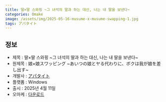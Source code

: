 ```yaml
---
title: 딸×딸 스와핑 ~그 녀석의 딸과 하는 대신, 나는 내 딸을 보낸다~
categories: Omake
image: /assets/img/2025-05-16-musume-x-musume-swapping-1.jpg
tags: アパタイト 
---
```


## 정보

* 제목 : 딸×딸 스와핑 ~그 녀석의 딸과 하는 대신, 나는 내 딸을 보낸다~
* 원제목 : 娘×娘スワッピング ~あいつの娘とヤる代わりに、ボクは我が娘を差し出す~
* 개발사 : [アパタイト](tags/アパタイト)
* 플랫폼 : Windows
* 출시 : 2025년 4월 11일
* 오마케 : [다운로드](/assets/omake/musume-x-musume-swapping.zip)
